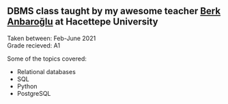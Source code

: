 ## DBMS class taught by my awesome teacher <a href="https://avesis.hacettepe.edu.tr/banbar/">Berk Anbaroğlu</a> at Hacettepe University

Taken between: Feb-June 2021            
Grade recieved: A1

Some of the topics covered:
- Relational databases
- SQL
- Python
- PostgreSQL
